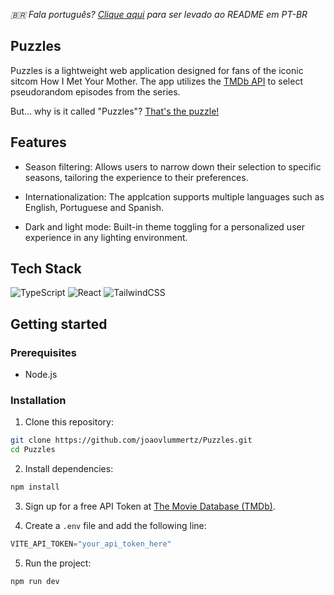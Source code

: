 *🇧🇷 Fala português? [Clique aqui](https://github.com/joaovlummertz/Puzzles/blob/main/README_PTBR.md) para ser levado ao README em PT-BR*

## Puzzles
Puzzles is a lightweight web application designed for fans of the iconic sitcom How I Met Your Mother. The app utilizes the [TMDb API](https://developer.themoviedb.org/reference/intro/getting-started) to select pseudorandom episodes from the series.

But... why is it called "Puzzles"? [That's the puzzle!](https://www.youtube.com/watch?v=w_2SVVGsiao)

## Features

- Season filtering: Allows users to narrow down their selection to specific seasons, tailoring the experience to their preferences.

- Internationalization: The applcation supports multiple languages such as English, Portuguese and Spanish.

- Dark and light mode: Built-in theme toggling for a personalized user experience in any lighting environment.

## Tech Stack

<img src="https://img.shields.io/badge/typescript-%23007acc.svg?logo=typescript&logoColor=white&style=for-the-badge" alt="TypeScript" /> <img src="https://img.shields.io/badge/react-%2320232a.svg?logo=react&logoColor=%2361dafb&style=for-the-badge" alt="React" /> <img src="https://img.shields.io/badge/tailwindcss-%2338b2ac.svg?logo=tailwind-css&logoColor=white&style=for-the-badge" alt="TailwindCSS" />

## Getting started

### Prerequisites

- Node.js

### Installation

1. Clone this repository:
```sh
git clone https://github.com/joaovlummertz/Puzzles.git
cd Puzzles
```
2. Install dependencies:
```sh
npm install
```

3. Sign up for a free API Token at [The Movie Database (TMDb)](https://developer.themoviedb.org/docs/getting-started).

4. Create a ```.env``` file and add the following line:
```js
VITE_API_TOKEN="your_api_token_here"
```

5. Run the project:
```sh
npm run dev
```

